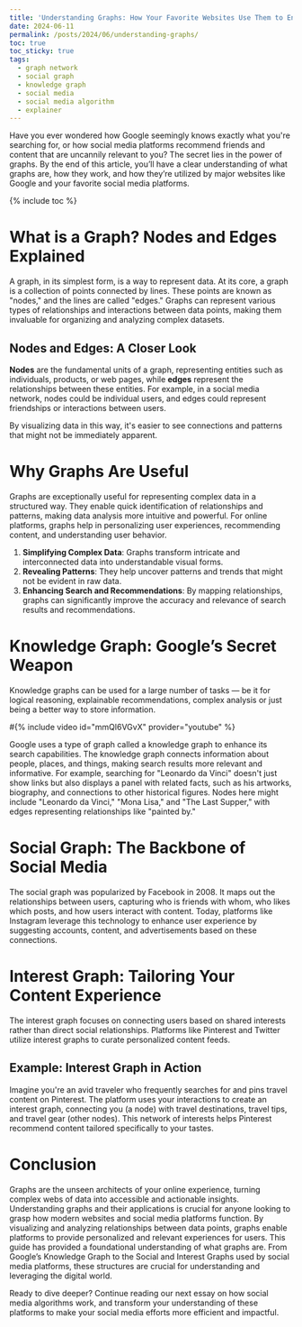 ```yaml
---
title: 'Understanding Graphs: How Your Favorite Websites Use Them to Enhance Your Experience'
date: 2024-06-11
permalink: /posts/2024/06/understanding-graphs/
toc: true
toc_sticky: true
tags:
  - graph network
  - social graph
  - knowledge graph
  - social media
  - social media algorithm
  - explainer
---
```

Have you ever wondered how Google seemingly knows exactly what you're searching for, or how social media platforms recommend friends and content that are uncannily relevant to you? The secret lies in the power of graphs. By the end of this article, you’ll have a clear understanding of what graphs are, how they work, and how they’re utilized by major websites like Google and your favorite social media platforms.

{% include toc %}


# What is a Graph? Nodes and Edges Explained

A graph, in its simplest form, is a way to represent data. At its core, a graph is a collection of points connected by lines. These points are known as "nodes," and the lines are called "edges." Graphs can represent various types of relationships and interactions between data points, making them invaluable for organizing and analyzing complex datasets.

## Nodes and Edges: A Closer Look
**Nodes** are the fundamental units of a graph, representing entities such as individuals, products, or web pages, while **edges** represent the relationships between these entities. 
For example, in a social media network, nodes could be individual users, and edges could represent friendships or interactions between users. 

By visualizing data in this way, it's easier to see connections and patterns that might not be immediately apparent.

# Why Graphs Are Useful

Graphs are exceptionally useful for representing complex data in a structured way. They enable quick identification of relationships and patterns, making data analysis more intuitive and powerful. For online platforms, graphs help in personalizing user experiences, recommending content, and understanding user behavior.

1. **Simplifying Complex Data**: Graphs transform intricate and interconnected data into understandable visual forms.
2. **Revealing Patterns**: They help uncover patterns and trends that might not be evident in raw data.
3. **Enhancing Search and Recommendations**: By mapping relationships, graphs can significantly improve the accuracy and relevance of search results and recommendations.

# Knowledge Graph: Google’s Secret Weapon
Knowledge graphs can be used for a large number of tasks — be it for logical reasoning, explainable recommendations, complex analysis or just being a better way to store information.

#{% include video id="mmQl6VGvX" provider="youtube" %}

Google uses a type of graph called a knowledge graph to enhance its search capabilities. The knowledge graph connects information about people, places, and things, making search results more relevant and informative. For example, searching for "Leonardo da Vinci" doesn't just show links but also displays a panel with related facts, such as his artworks, biography, and connections to other historical figures. Nodes here might include "Leonardo da Vinci," "Mona Lisa," and "The Last Supper," with edges representing relationships like "painted by."

# Social Graph: The Backbone of Social Media

The social graph was popularized by Facebook in 2008. It maps out the relationships between users, capturing who is friends with whom, who likes which posts, and how users interact with content.
Today, platforms like Instagram leverage this technology to enhance user experience by suggesting accounts, content, and advertisements based on these connections.

# Interest Graph: Tailoring Your Content Experience

The interest graph focuses on connecting users based on shared interests rather than direct social relationships. Platforms like Pinterest and Twitter utilize interest graphs to curate personalized content feeds.

## Example: Interest Graph in Action
Imagine you're an avid traveler who frequently searches for and pins travel content on Pinterest. The platform uses your interactions to create an interest graph, connecting you (a node) with travel destinations, travel tips, and travel gear (other nodes). This network of interests helps Pinterest recommend content tailored specifically to your tastes.

# Conclusion

Graphs are the unseen architects of your online experience, turning complex webs of data into accessible and actionable insights. Understanding graphs and their applications is crucial for anyone looking to grasp how modern websites and social media platforms function. By visualizing and analyzing relationships between data points, graphs enable platforms to provide personalized and relevant experiences for users. This guide has provided a foundational understanding of what graphs are. From Google’s Knowledge Graph to the Social and Interest Graphs used by social media platforms, these structures are crucial for understanding and leveraging the digital world.

Ready to dive deeper? Continue reading our next essay on how social media algorithms work, and transform your understanding of these platforms to make your social media efforts more efficient and impactful.
